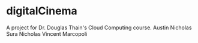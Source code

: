 # digitalCinema
A project for Dr. Douglas Thain's Cloud Computing course.
Austin Nicholas Sura
Nicholas Vincent Marcopoli
